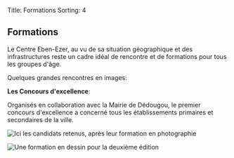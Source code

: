 Title: Formations
Sorting: 4

Formations
----------

Le Centre Eben-Ezer, au vu de sa situation géographique et des infrastructures
reste un cadre idéal de rencontre et de formations pour tous les groupes d'âge. 

Quelques grandes rencontres en images:

<div id="set:72157629544242432" class="galleria"></div>

**Les Concours d'excellence**:

Organisés en collaboration avec la Mairie de Dédougou, le premier concours
d'excellence a concerné tous les établissements primaires et secondaires de la
ville.

![Ici les candidats retenus, après leur formation en photographie][1]

![Une formation en dessin pour la deuxième édition][2] 


  [1]: http://farm8.staticflickr.com/7088/6964886772_68b81a4b6b.jpg
  [2]: http://farm8.staticflickr.com/7073/7110961647_ce9660082d_z.jpg
